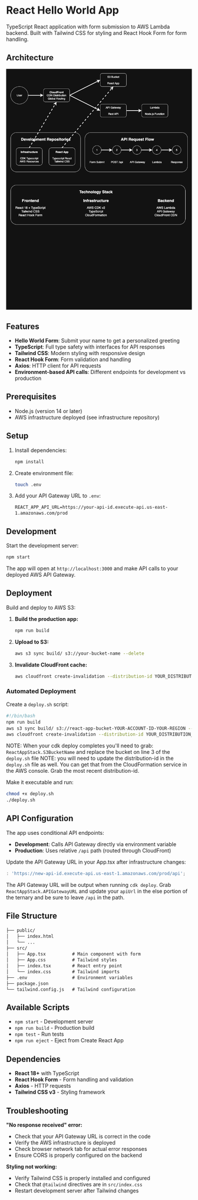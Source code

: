 # React Hello World App

TypeScript React application with form submission to AWS Lambda backend. Built with Tailwind CSS for styling and React Hook Form for form handling.

## Architecture

![Infrastructure Architecture](docs/images/cdk-architecture.drawio.png)

## Features

- **Hello World Form**: Submit your name to get a personalized greeting
- **TypeScript**: Full type safety with interfaces for API responses
- **Tailwind CSS**: Modern styling with responsive design
- **React Hook Form**: Form validation and handling
- **Axios**: HTTP client for API requests
- **Environment-based API calls**: Different endpoints for development vs production

## Prerequisites

- Node.js (version 14 or later)
- AWS infrastructure deployed (see infrastructure repository)

## Setup

1. Install dependencies:
   ```bash
   npm install
   ```

2. Create environment file:
   ```bash
   touch .env
   ```

3. Add your API Gateway URL to `.env`:
   ```
   REACT_APP_API_URL=https://your-api-id.execute-api.us-east-1.amazonaws.com/prod
   ```

## Development

Start the development server:
```bash
npm start
```

The app will open at `http://localhost:3000` and make API calls to your deployed AWS API Gateway.

## Deployment

Build and deploy to AWS S3:

1. **Build the production app:**
   ```bash
   npm run build
   ```

2. **Upload to S3:**
   ```bash
   aws s3 sync build/ s3://your-bucket-name --delete
   ```

3. **Invalidate CloudFront cache:**
   ```bash
   aws cloudfront create-invalidation --distribution-id YOUR_DISTRIBUTION_ID --paths "/*"
   ```

### Automated Deployment

Create a `deploy.sh` script:
```bash
#!/bin/bash
npm run build
aws s3 sync build/ s3://react-app-bucket-YOUR-ACCOUNT-ID-YOUR-REGION --delete
aws cloudfront create-invalidation --distribution-id YOUR_DISTRIBUTION_ID --paths "/*"

```
NOTE: When your cdk deploy completes you'll need to grab:
`ReactAppStack.S3BucketName` and  replace the bucket on line 3 of the `deploy.sh` file
NOTE: you will need to update the distribution-id in the `deploy.sh` file as well. You can get that from the CloudFormation service in the AWS console. Grab the most recent distribution-id.

Make it executable and run:
```bash
chmod +x deploy.sh
./deploy.sh
```

## API Configuration

The app uses conditional API endpoints:

- **Development**: Calls API Gateway directly via environment variable
- **Production**: Uses relative `/api` path (routed through CloudFront)

Update the API Gateway URL in your App.tsx after infrastructure changes:
```typescript
: 'https://new-api-id.execute-api.us-east-1.amazonaws.com/prod/api';
```
The API Gateway URL will be output when running `cdk deploy`. Grab `ReactAppStack.APIGatewayURL` and update your `apiUrl` in the else portion of the ternary and be sure to leave `/api` in the path.

## File Structure

```
├── public/
│   ├── index.html
│   └── ...
├── src/
│   ├── App.tsx          # Main component with form
│   ├── App.css          # Tailwind styles
│   ├── index.tsx        # React entry point
│   └── index.css        # Tailwind imports
├── .env                 # Environment variables
├── package.json
└── tailwind.config.js   # Tailwind configuration
```

## Available Scripts

- `npm start` - Development server
- `npm run build` - Production build
- `npm test` - Run tests
- `npm run eject` - Eject from Create React App

## Dependencies

- **React 18+** with TypeScript
- **React Hook Form** - Form handling and validation
- **Axios** - HTTP requests
- **Tailwind CSS v3** - Styling framework

## Troubleshooting

**"No response received" error:**
- Check that your API Gateway URL is correct in the code
- Verify the AWS infrastructure is deployed
- Check browser network tab for actual error responses
- Ensure CORS is properly configured on the backend

**Styling not working:**
- Verify Tailwind CSS is properly installed and configured
- Check that `@tailwind` directives are in `src/index.css`
- Restart development server after Tailwind changes